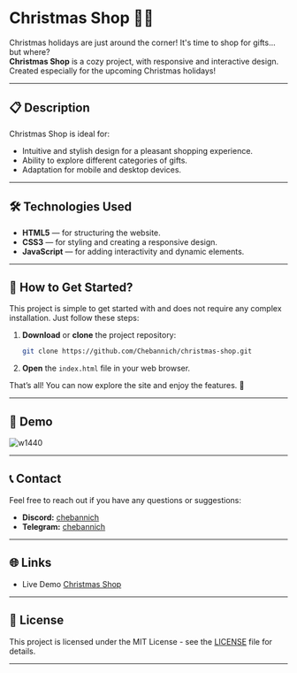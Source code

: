 # Christmas Shop 🎁🎄

Christmas holidays are just around the corner! It's time to shop for gifts... but where?  
**Christmas Shop** is a cozy project, with responsive and interactive design.  
Created especially for the upcoming Christmas holidays!

---

## 📋 Description

Christmas Shop is ideal for:

- Intuitive and stylish design for a pleasant shopping experience.
- Ability to explore different categories of gifts.
- Adaptation for mobile and desktop devices.

---

## 🛠️ Technologies Used

- **HTML5** — for structuring the website.
- **CSS3** — for styling and creating a responsive design.
- **JavaScript** — for adding interactivity and dynamic elements.

---

## 🚀 How to Get Started?

This project is simple to get started with and does not require any complex installation. Just follow these steps:

1. **Download** or **clone** the project repository:
   ```bash
   git clone https://github.com/Chebannich/christmas-shop.git
   ```
2. **Open** the `index.html` file in your web browser.

That’s all! You can now explore the site and enjoy the features. 🎉

---

## 📸 Demo

![w1440](https://github.com/user-attachments/assets/e648ce4b-4f89-40b9-aa13-3cec5c4077b3)

---

## 📞 Contact

Feel free to reach out if you have any questions or suggestions:

- **Discord:** [chebannich](https://discordapp.com/users/572468449335312414)
- **Telegram:** [chebannich](http://t.me/chebannich)

---

## 🌐 Links

- Live Demo [Christmas Shop](https://chebannich.github.io/christmas-shop/)

---

## 📜 License

This project is licensed under the MIT License - see the [LICENSE](./LICENSE) file for details.

---
